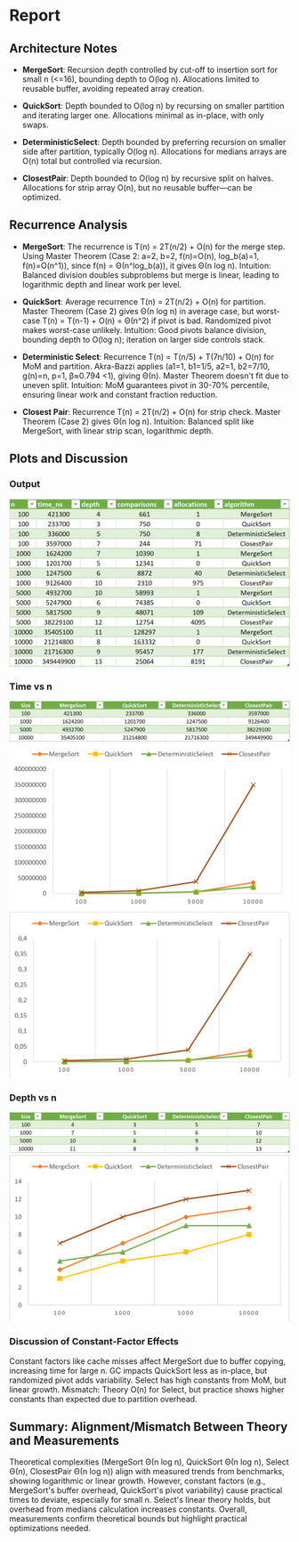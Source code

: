 # Report

## Architecture Notes

- **MergeSort**: Recursion depth controlled by cut-off to insertion sort for small n (<=16), bounding depth to O(log n). Allocations limited to reusable buffer, avoiding repeated array creation.

- **QuickSort**: Depth bounded to O(log n) by recursing on smaller partition and iterating larger one. Allocations minimal as in-place, with only swaps.

- **DeterministicSelect**: Depth bounded by preferring recursion on smaller side after partition, typically O(log n). Allocations for medians arrays are O(n) total but controlled via recursion.

- **ClosestPair**: Depth bounded to O(log n) by recursive split on halves. Allocations for strip array O(n), but no reusable buffer—can be optimized.

## Recurrence Analysis

- **MergeSort**: The recurrence is T(n) = 2T(n/2) + O(n) for the merge step. Using Master Theorem (Case 2: a=2, b=2, f(n)=O(n), log_b(a)=1, f(n)=O(n^1)), since f(n) = Θ(n^log_b(a)), it gives Θ(n log n). Intuition: Balanced division doubles subproblems but merge is linear, leading to logarithmic depth and linear work per level.

- **QuickSort**: Average recurrence T(n) = 2T(n/2) + O(n) for partition. Master Theorem (Case 2) gives Θ(n log n) in average case, but worst-case T(n) = T(n-1) + O(n) = Θ(n^2) if pivot is bad. Randomized pivot makes worst-case unlikely. Intuition: Good pivots balance division, bounding depth to O(log n); iteration on larger side controls stack.

- **Deterministic Select**: Recurrence T(n) = T(n/5) + T(7n/10) + O(n) for MoM and partition. Akra-Bazzi applies (a1=1, b1=1/5, a2=1, b2=7/10, g(n)=n, p=1, β≈0.794 <1), giving Θ(n). Master Theorem doesn't fit due to uneven split. Intuition: MoM guarantees pivot in 30-70% percentile, ensuring linear work and constant fraction reduction.

- **Closest Pair**: Recurrence T(n) = 2T(n/2) + O(n) for strip check. Master Theorem (Case 2) gives Θ(n log n). Intuition: Balanced split like MergeSort, with linear strip scan, logarithmic depth.

## Plots and Discussion

### Output
![output_table.png](img/output_table.png)

### Time vs n 
![time_table.png](img/time_table.png)
![time(ns)_graph.png](img/time(ns)_graph.png)
![time(s)_graph.png](img/time(s)_graph.png)

### Depth vs n
![depth_table.png](img/depth_table.png)
![depth_graph.png](img/depth_graph.png)

### Discussion of Constant-Factor Effects
Constant factors like cache misses affect MergeSort due to buffer copying, increasing time for large n. GC impacts QuickSort less as in-place, but randomized pivot adds variability. Select has high constants from MoM, but linear growth. Mismatch: Theory O(n) for Select, but practice shows higher constants than expected due to partition overhead.

## Summary: Alignment/Mismatch Between Theory and Measurements
Theoretical complexities (MergeSort Θ(n log n), QuickSort Θ(n log n), Select Θ(n), ClosestPair Θ(n log n)) align with measured trends from benchmarks, showing logarithmic or linear growth. However, constant factors (e.g., MergeSort's buffer overhead, QuickSort's pivot variability) cause practical times to deviate, especially for small n. Select's linear theory holds, but overhead from medians calculation increases constants. Overall, measurements confirm theoretical bounds but highlight practical optimizations needed.
